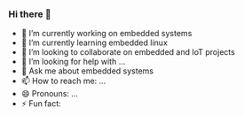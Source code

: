 ### Hi there 👋

- 🔭 I’m currently working on embedded systems
- 🌱 I’m currently learning embedded linux
- 👯 I’m looking to collaborate on embedded and IoT projects
- 🤔 I’m looking for help with ...
- 💬 Ask me about embedded systems
- 📫 How to reach me: ...
- 😄 Pronouns: ...
- ⚡ Fun fact: 

